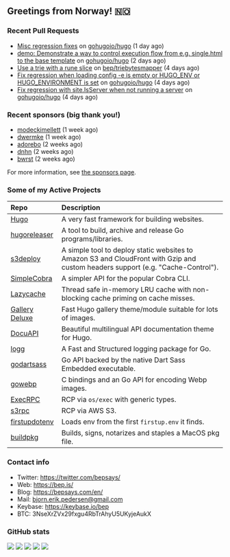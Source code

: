 ## Greetings from Norway! 🇳🇴

### Recent Pull Requests

- [Misc regression fixes](https://github.com/gohugoio/hugo/pull/11029) on [gohugoio/hugo](https://github.com/gohugoio/hugo) (1 day ago)
- [demo: Demonstrate a way to control execution flow from e.g. single.html to the base template](https://github.com/gohugoio/hugo/pull/11024) on [gohugoio/hugo](https://github.com/gohugoio/hugo) (2 days ago)
- [Use a trie with a rune slice](https://github.com/bep/triebytesmapper/pull/1) on [bep/triebytesmapper](https://github.com/bep/triebytesmapper) (4 days ago)
- [Fix regression when loading config  -e is empty or HUGO_ENV or HUGO_ENVIRONMENT is set](https://github.com/gohugoio/hugo/pull/11014) on [gohugoio/hugo](https://github.com/gohugoio/hugo) (4 days ago)
- [Fix regression with site.IsServer when not running a server](https://github.com/gohugoio/hugo/pull/11011) on [gohugoio/hugo](https://github.com/gohugoio/hugo) (4 days ago)

### Recent sponsors (big thank you!)

- [modeckimellett](https://github.com/modeckimellett) (1 week ago)
- [dwermke](https://github.com/dwermke) (1 week ago)
- [adorebo](https://github.com/adorebo) (2 weeks ago)
- [dnhn](https://github.com/dnhn) (2 weeks ago)
- [bwrst](https://github.com/bwrst) (2 weeks ago)

For more information, see [the sponsors page](https://github.com/sponsors/bep/).

### Some of my Active Projects

| Repo  | Description |
| :---------------------------------------- | :------------------------------------------- |
| [Hugo](https://github.com/gohugoio/hugo)|A very fast framework for building websites. |
| [hugoreleaser](https://github.com/gohugoio/hugoreleaser)| A tool to build, archive and release Go programs/libraries.  |
| [s3deploy](https://github.com/bep/s3deploy)| A simple tool to deploy static websites to Amazon S3 and CloudFront with Gzip and custom headers support (e.g. "Cache-Control").|
| [SimpleCobra](https://github.com/bep/simplecobra)|A simpler API for the popular Cobra CLI.|
| [Lazycache](https://github.com/bep/lazycache)| Thread safe in-memory LRU cache with non-blocking cache priming on cache misses.  |
| [Gallery Deluxe](https://github.com/bep/gallerydeluxe)|Fast Hugo gallery theme/module suitable for lots of images.  |
| [DocuAPI](https://github.com/bep/docuapi)| Beautiful multilingual API documentation theme for Hugo.  |
| [logg](https://github.com/bep/logg)| A Fast and Structured logging package for Go.  |
| [godartsass](https://github.com/bep/godartsass)| Go API backed by the native Dart Sass Embedded executable. |
| [gowebp](https://github.com/bep/gowebp)|C bindings and an Go API for encoding Webp images. |
| [ExecRPC](https://github.com/bep/execrpc)|RCP via `os/exec` with generic types.  |
| [s3rpc](https://github.com/bep/s3rpc)|RCP via AWS S3.|
| [firstupdotenv](https://github.com/bep/firstupdotenv)|Loads env from the first `firstup.env` it finds. |
| [buildpkg](https://github.com/bep/buildpkg)| Builds, signs, notarizes and staples a MacOS pkg file. |

### Contact info
- Twitter: https://twitter.com/bepsays/
- Web: https://bep.is/
- Blog: https://bepsays.com/en/
- Mail: bjorn.erik.pedersen@gmail.com
- Keybase: https://keybase.io/bep
- BTC: 3NseXrZVx29fxgu4RbTrAhyU5UKyjeAukX


### GitHub stats

![](https://github-profile-summary-cards.vercel.app/api/cards/profile-details?username=bep&theme=github)
![](https://github-profile-summary-cards.vercel.app/api/cards/repos-per-language?username=bep&theme=github)
![](https://github-profile-summary-cards.vercel.app/api/cards/most-commit-language?username=bep&theme=github)
![](https://github-profile-summary-cards.vercel.app/api/cards/stats?username=bep&theme=github)
![](https://github-profile-summary-cards.vercel.app/api/cards/productive-time?username=bep&theme=github)
